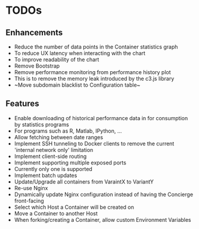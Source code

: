 # TODOs

## Enhancements
- Reduce the number of data points in the Container statistics graph
 - To reduce UX latency when interacting with the chart
 - To improve readability of the chart 
- Remove Bootstrap
- Remove performance monitoring from performance history plot
 - This is to remove the memory leak introduced by the c3.js library
- ~Move subdomain blacklist to Configuration table~

## Features
- Enable downloading of historical performance data in for consumption by statistics programs
 - For programs such as R, Matlab, IPython, ...
 - Allow fetching between date ranges
- Implement SSH tunneling to Docker clients to remove the current 'internal network only' limitation
- Implement client-side routing
- Implement supporting multiple exposed ports
 - Currently only one is supported
- Implement batch updates
 - Update/Upgrade all containers from VaraintX to VariantY
- Re-use Nginx
 - Dynamically update Nginx configuration instead of having the Concierge front-facing
- Select which Host a Container will be created on
- Move a Container to another Host
- When forking/creating a Container, allow custom Environment Variables